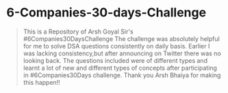 # 6-Companies-30-days-Challenge
> This is a Repository of Arsh Goyal Sir's #6Companies30DaysChallenge
The challenge was absolutely helpful for me to solve DSA questions consistently on daily basis. Earlier I was lacking consistency,but after announcing on Twitter there was no looking back. The questions included were of different types and learnt a lot of new and different types of concepts after participating in #6Companies30Days challenge. Thank you Arsh Bhaiya for making this happen!!
